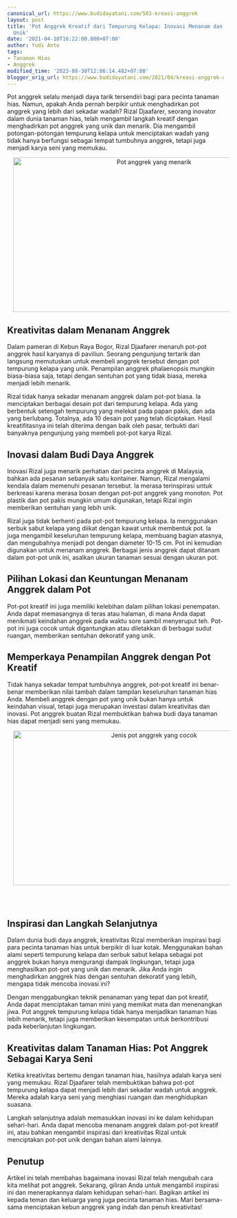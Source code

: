 ```yaml
---
canonical_url: https://www.budidayatani.com/503-kreasi-anggrek
layout: post
title: 'Pot Anggrek Kreatif dari Tempurung Kelapa: Inovasi Menanam dan Membuat Pot
  Unik'
date: '2021-04-10T16:22:00.000+07:00'
author: Yudi Anto
tags:
- Tanaman Hias
- Anggrek
modified_time: '2023-08-30T12:06:14.482+07:00'
blogger_orig_url: https://www.budidayatani.com/2021/04/kreasi-anggrek-dalam-tempurung-terbukti.html
---
```


<p>Pot anggrek selalu menjadi daya tarik tersendiri bagi para pecinta tanaman hias. Namun, apakah Anda pernah berpikir untuk menghadirkan pot anggrek yang lebih dari sekadar wadah? Rizal Djaafarer, seorang inovator dalam dunia tanaman hias, telah mengambil langkah kreatif dengan menghadirkan pot anggrek yang unik dan menarik. Dia mengambil potongan-potongan tempurung kelapa untuk menciptakan wadah yang tidak hanya berfungsi sebagai tempat tumbuhnya anggrek, tetapi juga menjadi karya seni yang memukau.</p><div class="separator" style="clear: both; text-align: center;"><a href="https://blogger.googleusercontent.com/img/b/R29vZ2xl/AVvXsEhS1LWsy1owFOcVhoHveRvw3Xz_MVEEhuAqRLitodiYpBmVr2G28-WwnMQHOvQ68AO4F28R6ykAzH0pcRmCbI_cMuntsTqQFn4TbBsvLb-oPSyLNFl9D8Vp6mrUdYvSPs-K40FKrDdtoV8-uV22VW3rWC-w0UcO-piWcxibB82Z6apIQT_0rwDNXLR90QSn/s2135/anggrek.jpg" imageanchor="1" style="margin-left: 1em; margin-right: 1em;"><img alt="Pot anggrek yang menarik" border="0" data-original-height="1200" data-original-width="2135" height="360" src="https://blogger.googleusercontent.com/img/b/R29vZ2xl/AVvXsEhS1LWsy1owFOcVhoHveRvw3Xz_MVEEhuAqRLitodiYpBmVr2G28-WwnMQHOvQ68AO4F28R6ykAzH0pcRmCbI_cMuntsTqQFn4TbBsvLb-oPSyLNFl9D8Vp6mrUdYvSPs-K40FKrDdtoV8-uV22VW3rWC-w0UcO-piWcxibB82Z6apIQT_0rwDNXLR90QSn/w640-h360/anggrek.jpg" width="640" /></a></div><h2>Kreativitas dalam Menanam Anggrek</h2><p>Dalam pameran di Kebun Raya Bogor, Rizal Djaafarer menaruh pot-pot anggrek hasil karyanya di paviliun. Seorang pengunjung tertarik dan langsung memutuskan untuk membeli anggrek tersebut dengan pot tempurung kelapa yang unik. Penampilan anggrek phalaenopsis mungkin biasa-biasa saja, tetapi dengan sentuhan pot yang tidak biasa, mereka menjadi lebih menarik.</p><p>Rizal tidak hanya sekadar menanam anggrek dalam pot-pot biasa. Ia menciptakan berbagai desain pot dari tempurung kelapa. Ada yang berbentuk setengah tempurung yang melekat pada papan pakis, dan ada yang berlubang. Totalnya, ada 10 desain pot yang telah diciptakan. Hasil kreatifitasnya ini telah diterima dengan baik oleh pasar, terbukti dari banyaknya pengunjung yang membeli pot-pot karya Rizal.</p><h2>Inovasi dalam Budi Daya Anggrek</h2><p>Inovasi Rizal juga menarik perhatian dari pecinta anggrek di Malaysia, bahkan ada pesanan sebanyak satu kontainer. Namun, Rizal mengalami kendala dalam memenuhi pesanan tersebut. Ia merasa terinspirasi untuk berkreasi karena merasa bosan dengan pot-pot anggrek yang monoton. Pot plastik dan pot pakis mungkin umum digunakan, tetapi Rizal ingin memberikan sentuhan yang lebih unik.</p><p>Rizal juga tidak berhenti pada pot-pot tempurung kelapa. Ia menggunakan serbuk sabut kelapa yang diikat dengan kawat untuk membentuk pot. Ia juga mengambil keseluruhan tempurung kelapa, membuang bagian atasnya, dan mengubahnya menjadi pot dengan diameter 10-15 cm. Pot ini kemudian digunakan untuk menanam anggrek. Berbagai jenis anggrek dapat ditanam dalam pot-pot unik ini, asalkan ukuran tanaman sesuai dengan ukuran pot.</p><h2>Pilihan Lokasi dan Keuntungan Menanam Anggrek dalam Pot</h2><p>Pot-pot kreatif ini juga memiliki kelebihan dalam pilihan lokasi penempatan. Anda dapat memasangnya di teras atau halaman, di mana Anda dapat menikmati keindahan anggrek pada waktu sore sambil menyeruput teh. Pot-pot ini juga cocok untuk digantungkan atau diletakkan di berbagai sudut ruangan, memberikan sentuhan dekoratif yang unik.</p><h2>Memperkaya Penampilan Anggrek dengan Pot Kreatif</h2><p>Tidak hanya sekadar tempat tumbuhnya anggrek, pot-pot kreatif ini benar-benar memberikan nilai tambah dalam tampilan keseluruhan tanaman hias Anda. Membeli anggrek dengan pot yang unik bukan hanya untuk keindahan visual, tetapi juga merupakan investasi dalam kreativitas dan inovasi. Pot anggrek buatan Rizal membuktikan bahwa budi daya tanaman hias dapat menjadi seni yang memukau.</p><div class="separator" style="clear: both; text-align: center;"><a href="https://blogger.googleusercontent.com/img/b/R29vZ2xl/AVvXsEjOirxJDzu61fKKjyUNDdF-AvUvnrBJPG9SHZwXBm3UTPyQ2FxCkDfd7J8h_SApEk7Bkaqga0-6BED9XFTxGtZ5w694dU9mjSvYM8-qcyN9jX83rC-CHaaOfq3yHryB1npCwfucAAKZj4ll43TdXEecVLlIZjeHBmN2Vb0t-FnAmU10hKlYORG23BY9o6Ym/s2135/anggrek1.jpg" imageanchor="1" style="margin-left: 1em; margin-right: 1em;"><img alt="Jenis pot anggrek yang cocok" border="0" data-original-height="1200" data-original-width="2135" height="360" src="https://blogger.googleusercontent.com/img/b/R29vZ2xl/AVvXsEjOirxJDzu61fKKjyUNDdF-AvUvnrBJPG9SHZwXBm3UTPyQ2FxCkDfd7J8h_SApEk7Bkaqga0-6BED9XFTxGtZ5w694dU9mjSvYM8-qcyN9jX83rC-CHaaOfq3yHryB1npCwfucAAKZj4ll43TdXEecVLlIZjeHBmN2Vb0t-FnAmU10hKlYORG23BY9o6Ym/w640-h360/anggrek1.jpg" width="640" /></a></div><br /><p><br /></p><h2>Inspirasi dan Langkah Selanjutnya</h2><p>Dalam dunia budi daya anggrek, kreativitas Rizal memberikan inspirasi bagi para pecinta tanaman hias untuk berpikir di luar kotak. Menggunakan bahan alami seperti tempurung kelapa dan serbuk sabut kelapa sebagai pot anggrek bukan hanya mengurangi dampak lingkungan, tetapi juga menghasilkan pot-pot yang unik dan menarik. Jika Anda ingin menghadirkan anggrek hias dengan sentuhan dekoratif yang lebih, mengapa tidak mencoba inovasi ini?</p><p>Dengan menggabungkan teknik penanaman yang tepat dan pot kreatif, Anda dapat menciptakan taman mini yang memikat mata dan menenangkan jiwa. Pot anggrek tempurung kelapa tidak hanya menjadikan tanaman hias lebih menarik, tetapi juga memberikan kesempatan untuk berkontribusi pada keberlanjutan lingkungan.</p><h2>Kreativitas dalam Tanaman Hias: Pot Anggrek Sebagai Karya Seni</h2><p>Ketika kreativitas bertemu dengan tanaman hias, hasilnya adalah karya seni yang memukau. Rizal Djaafarer telah membuktikan bahwa pot-pot tempurung kelapa dapat menjadi lebih dari sekadar wadah untuk anggrek. Mereka adalah karya seni yang menghiasi ruangan dan menghidupkan suasana.</p><p>Langkah selanjutnya adalah memasukkan inovasi ini ke dalam kehidupan sehari-hari. Anda dapat mencoba menanam anggrek dalam pot-pot kreatif ini, atau bahkan mengambil inspirasi dari kreativitas Rizal untuk menciptakan pot-pot unik dengan bahan alami lainnya.</p><h2>Penutup</h2><p>Artikel ini telah membahas bagaimana inovasi Rizal telah mengubah cara kita melihat pot anggrek. Sekarang, giliran Anda untuk mengambil inspirasi ini dan menerapkannya dalam kehidupan sehari-hari. Bagikan artikel ini kepada teman dan keluarga yang juga pecinta tanaman hias. Mari bersama-sama menciptakan kebun anggrek yang indah dan penuh kreativitas!</p>